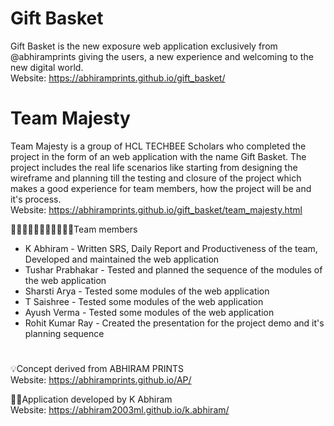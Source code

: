 # Gift Basket
Gift Basket is the new exposure web application exclusively from @abhiramprints giving the users, a new experience and welcoming to the new digital world.
<br>Website: https://abhiramprints.github.io/gift_basket/

# Team Majesty
Team Majesty is a group of HCL TECHBEE Scholars who completed the project in the form of an web application with the name Gift Basket. The project includes the real life scenarios like starting from designing the wireframe and planning till the testing and closure of the project which makes a good experience for team members, how the project will be and it's process.
<br>Website: https://abhiramprints.github.io/gift_basket/team_majesty.html

🧑🏻‍🤝‍🧑🏼🧑🏻‍🤝‍🧑🏽👭Team members
* K Abhiram - Written SRS, Daily Report and Productiveness of the team, Developed and maintained the web application
* Tushar Prabhakar - Tested and planned the sequence of the modules of the web application
* Sharsti Arya - Tested some modules of the web application
* T Saishree - Tested some modules of the web application
* Ayush Verma - Tested some modules of the web application
* Rohit Kumar Ray - Created the presentation for the project demo and it's planning sequence

#
💡Concept derived from ABHIRAM PRINTS
<br>Website: https://abhiramprints.github.io/AP/

👨‍💻Application developed by K Abhiram
<br>Website: https://abhiram2003ml.github.io/k.abhiram/

